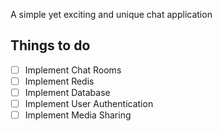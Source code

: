 A simple yet exciting and unique chat application

## Things to do

- [ ] Implement Chat Rooms
- [ ] Implement Redis
- [ ] Implement Database
- [ ] Implement User Authentication
- [ ] Implement Media Sharing

